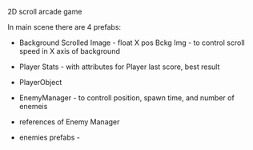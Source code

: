 2D scroll arcade game

In main scene there are 4 prefabs:

- Background Scrolled Image - 
float X pos Bckg Img - to control scroll speed in X axis of background 


- Player Stats - with attributes for Player last score, best result

- PlayerObject

- EnemyManager - to controll position, spawn time, and number of enemeis 
- references of Enemy Manager 
- enemies prefabs - 
